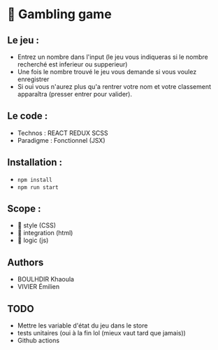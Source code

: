 # 🎲 Gambling game

## Le jeu : 
  - Entrez un nombre dans l'input (le jeu vous indiqueras si le nombre recherché est inferieur ou supperieur)
  - Une fois le nombre trouvé le jeu vous demande si vous voulez enregistrer 
  - Si oui vous n'aurez plus qu'a rentrer votre nom et votre classement apparaîtra (presser entrer pour valider).


## Le code :
  - Technos : REACT REDUX SCSS
  - Paradigme : Fonctionnel (JSX)

## Installation : 
  - `npm install`
  - `npm run start`

## Scope : 
  - 💄 style (CSS)
  - 💬 integration (html)
  - 🔧 logic (js)
  
  
## Authors 
  - BOULHDIR Khaoula
  - VIVIER Émilien 


## TODO
  - Mettre les variable d'état du jeu dans le store
  - tests unitaires (oui à la fin lol (mieux vaut tard que jamais))
  - Github actions